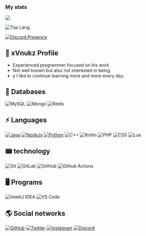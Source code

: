 ### My stats

<p align= "">
  <img align= "" src=https://github-readme-stats.vercel.app/api?username=bungeees&show_icons=true&theme=graywhite)>

![Top Lang](https://github-readme-stats.vercel.app/api/top-langs/?username=bungeees&theme=graywhite&langs_count=8)

[![Discord Presence](https://lanyard.cnrad.dev/api/852942542932541453)](https://discord.com/users/852942542932541453)

## 📜 xVnukz Profile

- Experienced programmer focused on his work 
- Not well known but also not interested in being
- y I like to continue learning more and more every day,

## 💾 Databases

![MySQL](https://img.shields.io/badge/MySQL-FE9A2E?style=for-the-badge&logo=mysql&logoColor=white)
![Mongo](https://img.shields.io/badge/Mongodb-FE9A2E?style=for-the-badge&logo=mongodb&logoColor=white)
![Redis](https://img.shields.io/badge/Redis-FE9A2E?style=for-the-badge&logo=Redis&logoColor=white)

## ⚡ Languages

[![Java](https://img.shields.io/badge/Java-FE9A2E?style=for-the-badge&logo=javat&logoColor=white)](https://www.java.com/)
[![NodeJs](https://img.shields.io/badge/JavaScript-00ff5e?style=for-the-badge&logo=javascript&logoColor=white)](https://nodejs.org/)
[![Python](https://img.shields.io/badge/Python-00ffe5?style=for-the-badge&logo=python&logoColor=white)](https://www.python.org/)
![C++](https://img.shields.io/badge/C++-b1890?style=for-the-badge&logo=c++&logoColor=white)
![Kotlin](https://img.shields.io/badge/Kotlin-01dfd7?style=for-the-badge&logo=kotlin&logoColor=white)
![PHP](https://img.shields.io/badge/PHP-8181F7?style=for-the-badge&logo=php&logoColor=white)
![CSS](https://img.shields.io/badge/CSS-0174DF?style=for-the-badge&logo=css&logoColor=white)
![Lua](https://img.shields.io/badge/Lua-0174DF?style=for-the-badge&logo=lua&logoColor=white)
## 📟 technology

![Git](https://img.shields.io/badge/Git-FE9A2E?style=for-the-badge&logo=git&logoColor=white)
![GitLab](https://img.shields.io/badge/GitLab-FE9A2E?style=for-the-badge&logo=gitlab&logoColor=white)
![GitHub](https://img.shields.io/badge/Github-FE9A2E?style=for-the-badge&logo=github&logoColor=white)
![Github Actions](https://img.shields.io/badge/Github%20Actions-2088FF?style=for-the-badge&logo=github-action&logoColor=white)


## 🖥️ Programs 

![InteliIJ IDEA](https://img.shields.io/badge/InteliIJ%20IDEA-000000?style=for-the-badge&logo=inteliij-idea&logoColor=white)
![VS Code](https://img.shields.io/badge/VS%20Code-007ACC?style=for-the-badge&logo=vs-code&logoColor=white)


## 🌎 Social networks 

[![GitHub](https://img.shields.io/badge/Github-100000?style=for-the-badge&logo=github&logoColor=white)](https://github.com/bungees)
[![Twitter](https://img.shields.io/badge/Twitter-1DA1F2?style=for-the-badge&logo=twitter&logoColor=white)](https://twitter.com/bungees)
[![Instagram](https://img.shields.io/badge/Instagram-ff00d9?style=for-the-badge&logo=instagram&logoColor=white)](https://www.instagram.com/david.nadira/)
[![Discord](https://img.shields.io/badge/Discord-4c00ff?style=for-the-badge&logo=discord&logoColor=white)](https://discordapp.com/users/852942542932541453/)
